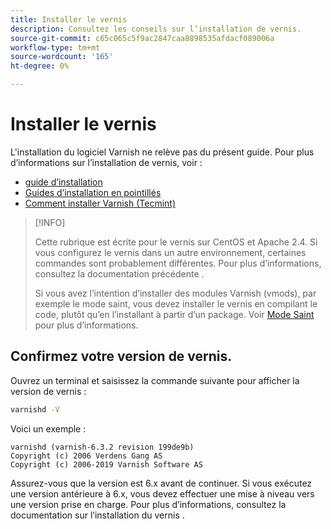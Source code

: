```yaml
---
title: Installer le vernis
description: Consultez les conseils sur l’installation de vernis.
source-git-commit: c65c065c5f9ac2847caa8898535afdacf089006a
workflow-type: tm+mt
source-wordcount: '165'
ht-degree: 0%

---
```



# Installer le vernis

L&#39;installation du logiciel Varnish ne relève pas du présent guide. Pour plus d’informations sur l’installation de vernis, voir :

- [guide d’installation](https://www.varnish-software.com/developers/tutorials/installing-varnish-ubuntu/)
- [Guides d’installation en pointillés](https://www.varnish-cache.org/docs)
- [Comment installer Varnish (Tecmint)](https://www.tecmint.com/install-varnish-cache-web-accelerator/)

>[!INFO]
>
>Cette rubrique est écrite pour le vernis sur CentOS et Apache 2.4. Si vous configurez le vernis dans un autre environnement, certaines commandes sont probablement différentes. Pour plus d’informations, consultez la documentation précédente .
>
>Si vous avez l’intention d’installer des modules Varnish (vmods), par exemple le mode saint, vous devez installer le vernis en compilant le code, plutôt qu’en l’installant à partir d’un package. Voir [Mode Saint](config-varnish-advanced.md#saint-mode) pour plus d’informations.

## Confirmez votre version de vernis.

Ouvrez un terminal et saisissez la commande suivante pour afficher la version de vernis :

```bash
varnishd -V
```

Voici un exemple :

```terminal
varnishd (varnish-6.3.2 revision 199de9b)
Copyright (c) 2006 Verdens Gang AS
Copyright (c) 2006-2019 Varnish Software AS
```

Assurez-vous que la version est 6.x avant de continuer. Si vous exécutez une version antérieure à 6.x, vous devez effectuer une mise à niveau vers une version prise en charge. Pour plus d’informations, consultez la documentation sur l’installation du vernis .
